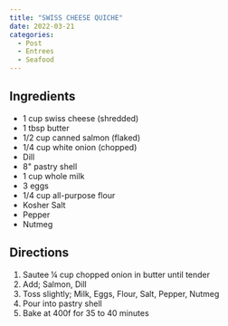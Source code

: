 ```yaml
---
title: "SWISS CHEESE QUICHE"
date: 2022-03-21
categories:
  - Post
  - Entrees
  - Seafood
---
```

## Ingredients

* 1 cup swiss cheese (shredded)
* 1 tbsp butter
* 1/2 cup canned salmon (flaked)
* 1/4 cup white onion (chopped)
* Dill
* 8" pastry shell
* 1 cup whole milk
* 3 eggs
* 1/4 cup all-purpose flour
* Kosher Salt
* Pepper
* Nutmeg

## Directions
1. Sautee ¼ cup chopped onion in butter until tender
2. Add; Salmon, Dill
3. Toss slightly; Milk, Eggs, Flour, Salt, Pepper, Nutmeg
4. Pour into pastry shell
5. Bake at 400f for 35 to 40 minutes

